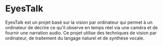 # EyesTalk
EyesTalk est un projet basé sur la vision par ordinateur qui permet à un ordinateur de décrire ce qu'il observe en temps réel via une caméra et de fournir une narration audio. Ce projet utilise des techniques de vision par ordinateur, de traitement du langage naturel et de synthèse vocale.


